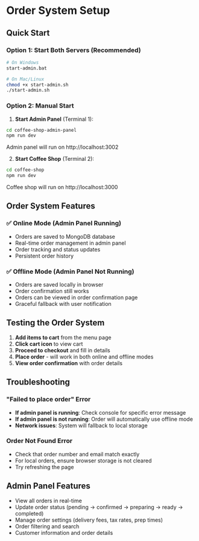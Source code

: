 # Order System Setup

## Quick Start

### Option 1: Start Both Servers (Recommended)
```bash
# On Windows
start-admin.bat

# On Mac/Linux
chmod +x start-admin.sh
./start-admin.sh
```

### Option 2: Manual Start

1. **Start Admin Panel** (Terminal 1):
```bash
cd coffee-shop-admin-panel
npm run dev
```
Admin panel will run on http://localhost:3002

2. **Start Coffee Shop** (Terminal 2):
```bash
cd coffee-shop
npm run dev
```
Coffee shop will run on http://localhost:3000

## Order System Features

### ✅ Online Mode (Admin Panel Running)
- Orders are saved to MongoDB database
- Real-time order management in admin panel
- Order tracking and status updates
- Persistent order history

### ✅ Offline Mode (Admin Panel Not Running)
- Orders are saved locally in browser
- Order confirmation still works
- Orders can be viewed in order confirmation page
- Graceful fallback with user notification

## Testing the Order System

1. **Add items to cart** from the menu page
2. **Click cart icon** to view cart
3. **Proceed to checkout** and fill in details
4. **Place order** - will work in both online and offline modes
5. **View order confirmation** with order details

## Troubleshooting

### "Failed to place order" Error
- **If admin panel is running**: Check console for specific error message
- **If admin panel is not running**: Order will automatically use offline mode
- **Network issues**: System will fallback to local storage

### Order Not Found Error
- Check that order number and email match exactly
- For local orders, ensure browser storage is not cleared
- Try refreshing the page

## Admin Panel Features

- View all orders in real-time
- Update order status (pending → confirmed → preparing → ready → completed)
- Manage order settings (delivery fees, tax rates, prep times)
- Order filtering and search
- Customer information and order details
